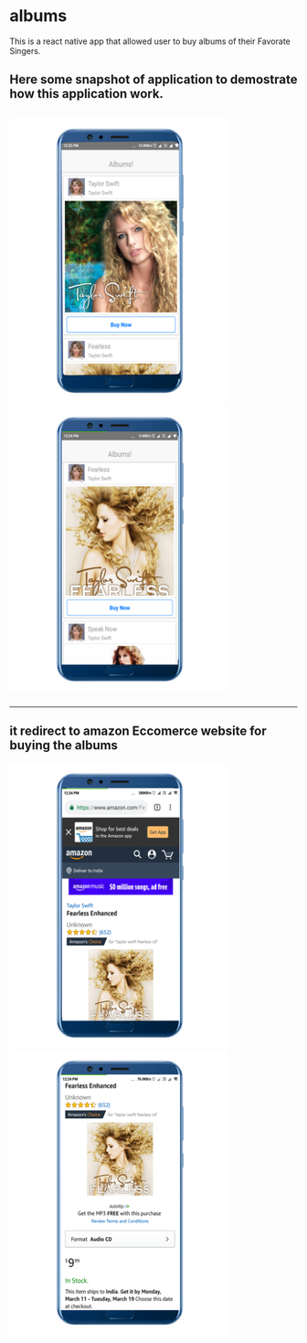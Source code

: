 # albums
This is a react native app that allowed user to buy albums of their Favorate Singers.<br>
<h2>Here some snapshot of application to demostrate  how this application work.<h2>
<div>
<img src="image/albums1.png" height="500" width="">
<img src="image/albums2.png" height="500" width="">
  </div>
  <hr/>
  <h2> it redirect to amazon Eccomerce website for buying the albums</h2>
<div>
<img src="image/albums3.png" height="500" width="">
<img src="image/albums4.png" height="500" width="">
  </div>

